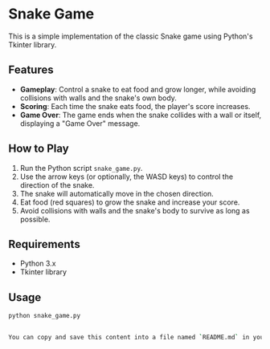 # Snake Game

This is a simple implementation of the classic Snake game using Python's Tkinter library.

## Features

- **Gameplay**: Control a snake to eat food and grow longer, while avoiding collisions with walls and the snake's own body.
- **Scoring**: Each time the snake eats food, the player's score increases.
- **Game Over**: The game ends when the snake collides with a wall or itself, displaying a "Game Over" message.

## How to Play

1. Run the Python script `snake_game.py`.
2. Use the arrow keys (or optionally, the WASD keys) to control the direction of the snake.
3. The snake will automatically move in the chosen direction.
4. Eat food (red squares) to grow the snake and increase your score.
5. Avoid collisions with walls and the snake's body to survive as long as possible.

## Requirements

- Python 3.x
- Tkinter library

## Usage

```bash
python snake_game.py


You can copy and save this content into a file named `README.md` in your project repository. Markdown files (`*.md`) are commonly used for documentation on platforms like GitHub.
